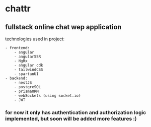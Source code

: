 # chattr

## fullstack online chat wep application 

technologies used in project:

	- frontend:
		- angular
		- angularSSR
		- NgRx
		- angular cdk
		- tailwindCSS
		- spartanUI
	- backend:
		- nestJS
		- postgreSQL
		- prismaORM
		- webSockets (using socket.io)
		- JWT

### for now it only has authentication and authorization logic implemented, but soon will be added more features :) 
